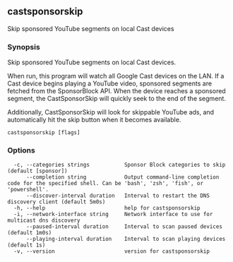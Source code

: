 ## castsponsorskip

Skip sponsored YouTube segments on local Cast devices

### Synopsis

Skip sponsored YouTube segments on local Cast devices.

When run, this program will watch all Google Cast devices on the LAN.
If a Cast device begins playing a YouTube video, sponsored segments are fetched from the SponsorBlock API.
When the device reaches a sponsored segment, the CastSponsorSkip will quickly seek to the end of the segment.

Additionally, CastSponsorSkip will look for skippable YouTube ads, and automatically hit the skip button when it becomes available.

```
castsponsorskip [flags]
```

### Options

```
  -c, --categories strings           Sponsor Block categories to skip (default [sponsor])
      --completion string            Output command-line completion code for the specified shell. Can be 'bash', 'zsh', 'fish', or 'powershell'.
      --discover-interval duration   Interval to restart the DNS discovery client (default 5m0s)
  -h, --help                         help for castsponsorskip
  -i, --network-interface string     Network interface to use for multicast dns discovery
      --paused-interval duration     Interval to scan paused devices (default 1m0s)
      --playing-interval duration    Interval to scan playing devices (default 1s)
  -v, --version                      version for castsponsorskip
```

